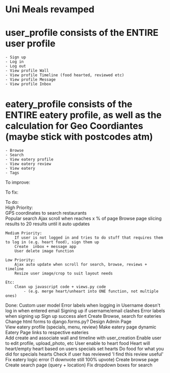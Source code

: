 # Uni Meals revamped

# user_profile consists of the ENTIRE user profile
	- Sign up
	- Log in
	- Log out
	- View profile Wall
	- View profile Timeline (food hearted, reviewed etc)
	- View profile Message
	- View profile Inbox 
	
# eatery_profile consists of the ENTIRE eatery profile, as well as the calculation for Geo Coordiantes (maybe stick with postcodes atm)
	- Browse
	- Search
	- View eatery profile
	- View eatery review
	- View eatery
	- Tags		

To improve:	

To fix:

To do:		
	High Priority:				
		GPS coordinates to search restaurants	
		Popular search
		Ajax scroll when reaches x % of page
		Browse page slicing results to 20 results until it auto updates		
	
	Medium Priority:		
		If user is not logged in and tries to do stuff that requires them to log in (e.g. heart food), sign them up		
		Create  inbox + message app
		User delete image function				
		
	Low Priority:
		Ajax auto update when scroll for search, browse, reviews + timeline
		Resize user image/crop to suit layout needs
		
	Etc:
		Clean up javascript code + views.py code 
			- (e.g. merge heart/unheart into ONE function, not multiple ones)

Done:
	Custom user model
	Error labels when logging in
	Username doesn't log in when entered email
	Signing up if username/email clashes
	Error labels when signing up
	Sign up success alert
	Create Browse, search for eateries
	Change html forms to django.forms.py?
	Design Admin Page	
	View eatery profile (specials, menu, review)
	Make eatery page dynamic	
	Eatery Page links to respective eateries	
	Add create and associate wall and timeline with user_creation
	Enable user to edit profile, upload_photo, etc
	User enable to heart food
	Heart will heart/empty heart based on users specials set hearts
	Do food for what you did for specials hearts
	Check if user has reviewed
	'I find this review useful'
	Fix eatery logic error (1 downvote still 100% upvote)
	Create browse page
	Create search page (query + location)
	Fix dropdown boxes for search	
	